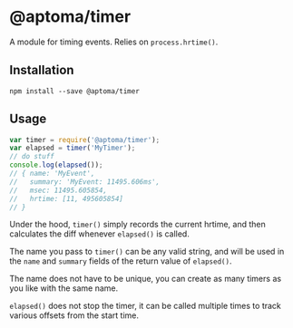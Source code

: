 @aptoma/timer
=============

A module for timing events. Relies on `process.hrtime()`.

Installation
------------

    npm install --save @aptoma/timer

Usage
-----

```js
var timer = require('@aptoma/timer');
var elapsed = timer('MyTimer');
// do stuff
console.log(elapsed());
// { name: 'MyEvent',
//   summary: 'MyEvent: 11495.606ms',
//   msec: 11495.605854,
//   hrtime: [11, 495605854]
// }

```

Under the hood, `timer()` simply records the current hrtime, and then calculates the diff whenever `elapsed()` is called.

The name you pass to `timer()` can be any valid string, and will be used in the `name` and `summary` fields of the return value of `elapsed()`.

The name does not have to be unique, you can create as many timers as you like with the same name.

`elapsed()` does not stop the timer, it can be called multiple times to track various offsets from the start time.
